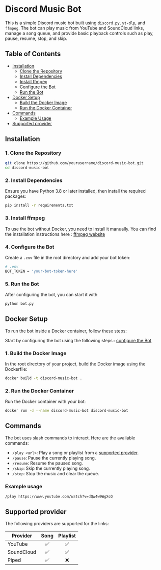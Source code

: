 # Discord Music Bot

This is a simple Discord music bot built using `discord.py`, `yt-dlp`, and `ffmpeg`. The bot can play music from YouTube and SoundCloud links, manage a song queue, and provide basic playback controls such as play, pause, resume, stop, and skip.


## Table of Contents

- [Installation](#installation)
  - [Clone the Repository](#1-clone-the-repository)
  - [Install Dependencies](#2-install-dependencies)
  - [Install ffmpeg](#3-install-ffmpeg)
  - [Configure the Bot](#4-configure-the-bot)
  - [Run the Bot](#5-run-the-bot)
- [Docker Setup](#docker-setup)
  - [Build the Docker Image](#1-build-the-docker-image)
  - [Run the Docker Container](#2-run-the-docker-container)
- [Commands](#commands)
  - [Example Usage](#example-usage)
- [Supported provider](#supported-provider)

## Installation

### 1. Clone the Repository

```bash
git clone https://github.com/yourusername/discord-music-bot.git
cd discord-music-bot
```

### 2. Install Dependencies

Ensure you have Python 3.8 or later installed, then install the required packages:

```bash
pip install -r requirements.txt
```

### 3. Install ffmpeg

To use the bot without Docker, you need to install it manually. You can find the installation instructions here :
[ffmpeg website](https://ffmpeg.org/download.html)

### 4. Configure the Bot

Create a ``.env`` file in the root directory and add your bot token:

```bash
# .env
BOT_TOKEN = 'your-bot-token-here'
```

### 5. Run the Bot

After configuring the bot, you can start it with:

```bash
python bot.py
```

## Docker Setup

To run the bot inside a Docker container, follow these steps:

Start by configuring the bot using the following steps:: [configure the Bot](#4-configure-the-bot)

### 1. Build the Docker Image
In the root directory of your project, build the Docker image using the Dockerfile:

```bash
docker build -t discord-music-bot .
```

### 2. Run the Docker Container
Run the Docker container with your bot:

```bash
docker run -d --name discord-music-bot discord-music-bot
```

## Commands

The bot uses slash commands to interact. Here are the available commands:

- ``/play <url>``: Play a song or playlist from a [supported provider](#supported-provider).
- ``/pause``: Pause the currently playing song.
- ``/resume``: Resume the paused song.
- ``/skip``: Skip the currently playing song.
- ``/stop``: Stop the music and clear the queue.

### Example usage

```
/play https://www.youtube.com/watch?v=dQw4w9WgXcQ
```

## Supported provider

The following providers are supported for the links:

| Provider   | Song   | Playlist |
|------------|:------:|:----------:|
| YouTube    | ✅    | ✅       |
| SoundCloud | ✅    | ✅       |
| Piped      | ✅    | ❌       |
